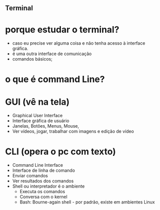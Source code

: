 ## Terminal

# porque estudar o terminal?

- caso eu precise ver alguma coisa e não tenha acesso à interface gráfica.
- é uma outra interface de comunicação
- comandos básicos;

# o que é command Line?

# GUI (vê na tela)

- Graphical User Interface
- Interface gráfica de usuário
- Janelas, Botões, Menus, Mouse,
- Ver vídeos, jogar, trabalhar com imagens e edição de vídeo

# CLI (opera o pc com texto)

- Command Line Interface
- Interface de linha de comando
- Enviar comandos
- Ver resultados dos comandos
- Shell ou interpretador é o ambiente
    - Executa os comandos
    - Conversa com o kernel
    - Bash: Bourne-again shell
          - por padrão, existe em ambientes Linux
